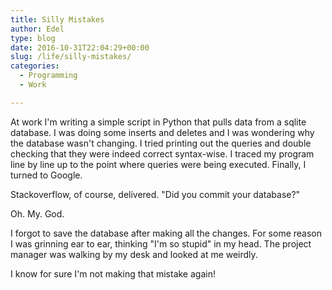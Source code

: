 ```yaml
---
title: Silly Mistakes
author: Edel
type: blog
date: 2016-10-31T22:04:29+00:00
slug: /life/silly-mistakes/
categories:
  - Programming
  - Work

---
```

At work I'm writing a simple script in Python that pulls data from a sqlite database. I was doing some inserts and deletes and I was wondering why the database wasn't changing. I tried printing out the queries and double checking that they were indeed correct syntax-wise. I traced my program line by line up to the point where queries were being executed. Finally, I turned to Google.

Stackoverflow, of course, delivered. "Did you commit your database?"

Oh. My. God.

I forgot to save the database after making all the changes. For some reason I was grinning ear to ear, thinking "I'm so stupid" in my head. The project manager was walking by my desk and looked at me weirdly.

I know for sure I'm not making that mistake again!


